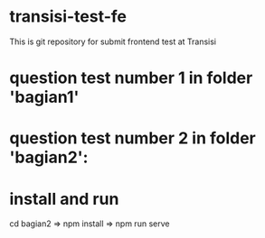 # transisi-test-fe
This is git repository for submit frontend test at Transisi

# question test number 1 in folder 'bagian1'

# question test number 2 in folder 'bagian2':
  # install and run
  cd bagian2 => npm install => npm run serve  
